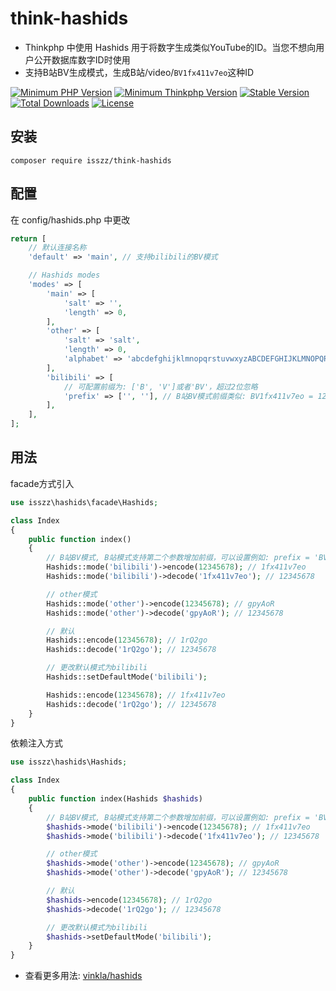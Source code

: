 # think-hashids
- Thinkphp 中使用 Hashids 用于将数字生成类似YouTube的ID。当您不想向用户公开数据库数字ID时使用
- 支持B站BV生成模式，生成B站/video/`BV1fx411v7eo`这种ID

<p>
    <a href="https://packagist.org/packages/isszz/think-hashids"><img src="https://img.shields.io/badge/php->=8.0-8892BF.svg" alt="Minimum PHP Version"></a>
    <a href="https://packagist.org/packages/isszz/think-hashids"><img src="https://img.shields.io/badge/thinkphp->=6.x-8892BF.svg" alt="Minimum Thinkphp Version"></a>
    <a href="https://packagist.org/packages/isszz/think-hashids"><img src="https://poser.pugx.org/isszz/think-hashids/v/stable" alt="Stable Version"></a>
    <a href="https://packagist.org/packages/isszz/think-hashids"><img src="https://poser.pugx.org/isszz/think-hashids/downloads" alt="Total Downloads"></a>
    <a href="https://packagist.org/packages/isszz/think-hashids"><img src="https://poser.pugx.org/isszz/think-hashids/license" alt="License"></a>
</p>

## 安装

```shell
composer require isszz/think-hashids
```

## 配置

在 config/hashids.php 中更改

```php
return [
    // 默认连接名称
    'default' => 'main', // 支持bilibili的BV模式

    // Hashids modes
    'modes' => [
        'main' => [
            'salt' => '',
            'length' => 0,
        ],
        'other' => [
            'salt' => 'salt',
            'length' => 0,
            'alphabet' => 'abcdefghijklmnopqrstuvwxyzABCDEFGHIJKLMNOPQRSTUVWXYZ1234567890'
        ],
        'bilibili' => [
            // 可配置前缀为: ['B', 'V']或者'BV'，超过2位忽略
            'prefix' => ['', ''], // B站BV模式前缀类似: BV1fx411v7eo = 12345678
        ],
    ],
];

```

## 用法

facade方式引入

```php
use isszz\hashids\facade\Hashids;

class Index
{
    public function index()
    {
        // B站BV模式, B站模式支持第二个参数增加前缀，可以设置例如: prefix = 'BV'
        Hashids::mode('bilibili')->encode(12345678); // 1fx411v7eo
        Hashids::mode('bilibili')->decode('1fx411v7eo'); // 12345678

        // other模式
        Hashids::mode('other')->encode(12345678); // gpyAoR
        Hashids::mode('other')->decode('gpyAoR'); // 12345678

        // 默认
        Hashids::encode(12345678); // 1rQ2go
        Hashids::decode('1rQ2go'); // 12345678

        // 更改默认模式为bilibili
        Hashids::setDefaultMode('bilibili');

        Hashids::encode(12345678); // 1fx411v7eo
        Hashids::decode('1rQ2go'); // 12345678
    }
}


```
依赖注入方式

```php
use isszz\hashids\Hashids;

class Index
{
    public function index(Hashids $hashids)
    {
        // B站BV模式, B站模式支持第二个参数增加前缀，可以设置例如: prefix = 'BV'
        $hashids->mode('bilibili')->encode(12345678); // 1fx411v7eo
        $hashids->mode('bilibili')->decode('1fx411v7eo'); // 12345678

        // other模式
        $hashids->mode('other')->encode(12345678); // gpyAoR
        $hashids->mode('other')->decode('gpyAoR'); // 12345678

        // 默认
        $hashids->encode(12345678); // 1rQ2go
        $hashids->decode('1rQ2go'); // 12345678

        // 更改默认模式为bilibili
        $hashids->setDefaultMode('bilibili');
    }
}

```

- 查看更多用法: [vinkla/hashids](https://github.com/vinkla/hashids)